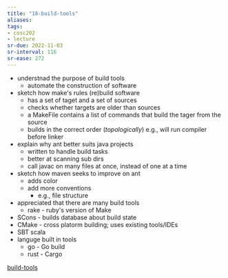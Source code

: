 ```yaml
---
title: "18-build-tools"
aliases: 
tags: 
- cosc202
- lecture
sr-due: 2022-11-03
sr-interval: 116
sr-ease: 272
---
```


- understnad the purpose of build tools
	- automate the construction of software
- sketch how make's rules (re)build software
	- has a set of taget and a set of sources
	- checks whether targets are older than sources
	- a MakeFile contains a list of commands that build the tager from the source
	- builds in the correct order (*topologically*) e.g., will run compiler before linker
- explain why ant better suits java projects
	- written to handle build tasks 
	- better at scanning sub dirs
	- call javac on many files at once, instead of one at a time
- sketch how maven seeks to improve on ant
	- adds color
	- add more conventions
		- e.g., file structure
- appreciated that there are many build tools
	- rake - ruby's version of Make
- SCons - builds database about build state
- CMake - cross platorm building; uses existing tools/IDEs
- SBT scala
- languge built in tools
	- go - Go build
	- rust - Cargo

[build-tools](notes/build-tools.md)

